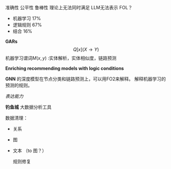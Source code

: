 准确性 公平性 鲁棒性 理论上无法同时满足
LLM无法表示 FOL？

+ 机器学习 17%
+ 逻辑规则 67%
+ 结合 16%

**GARs**
$$
Q[x](X \rightarrow Y)
$$
机器学习谓词$M(x, y)$ :实体解析，实体相似度，链路预测

**Enriching recommending models with logic conditions**

**GNN** 的深度模型在节点分类和链路预测上，可以用FO2来解释。
	解释机器学习的预测的规则。

_表达能力_

**钓鱼城** 大数据分析工具

数据清理：
+ 关系
+ 图
+ 文本 （to 图？）

	规则修复
